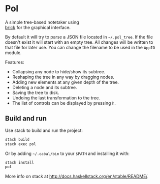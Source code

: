 # Pol

A simple tree-based notetaker using  
[brick](https://hackage.haskell.org/package/brick) for the graphical interface.



By default it will try to parse a JSON file located in `~/.pol_tree`. If
the file doesn't exist it will start with an empty tree. All changes will
be written to that file for later use. You can change the filename to be used
in the `AppIO` module.

Features:

* Collapsing any node to hide/show its subtree.
* Reshaping the tree in any way by dragging nodes.
* Adding new elements at any given depth of the tree.
* Deleting a node and its subtree.
* Saving the tree to disk.
* Undoing the last transformation to the tree. 
* The list of controls can be displayed by pressing `h`.


## Build and run

Use stack to build and run the project:

```sh
stack build
stack exec pol
```

Or by adding `~/.cabal/bin` to your `$PATH` and installing it with:

```sh
stack install
pol
```

More info on stack at http://docs.haskellstack.org/en/stable/README/.
